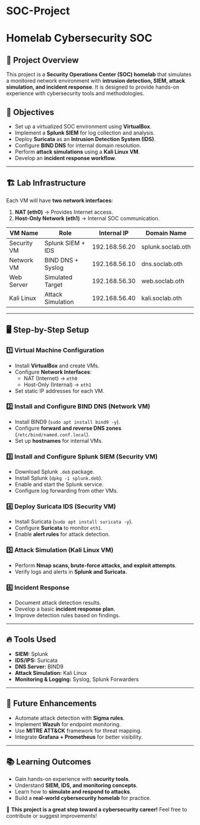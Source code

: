 # SOC-Project
# Homelab Cybersecurity SOC

## 📌 Project Overview
This project is a **Security Operations Center (SOC) homelab** that simulates a monitored network environment with **intrusion detection, SIEM, attack simulation, and incident response**. It is designed to provide hands-on experience with cybersecurity tools and methodologies.

## 🎯 Objectives
- Set up a virtualized SOC environment using **VirtualBox**.
- Implement a **Splunk SIEM** for log collection and analysis.
- Deploy **Suricata** as an **Intrusion Detection System (IDS)**.
- Configure **BIND DNS** for internal domain resolution.
- Perform **attack simulations** using a **Kali Linux VM**.
- Develop an **incident response workflow**.

---

## 🏗️ Lab Infrastructure

Each VM will have **two network interfaces**:
1. **NAT (eth0)** → Provides Internet access.
2. **Host-Only Network (eth1)** → Internal SOC communication.

| VM Name        | Role                  | Internal IP       | Domain Name           |
|---------------|----------------------|------------------|----------------------|
| Security VM   | Splunk SIEM + IDS     | 192.168.56.20    | splunk.soclab.oth    |
| Network VM    | BIND DNS + Syslog     | 192.168.56.10    | dns.soclab.oth       |
| Web Server    | Simulated Target      | 192.168.56.30    | web.soclab.oth       |
| Kali Linux    | Attack Simulation     | 192.168.56.40    | kali.soclab.oth      |

---

## 🖥️ Step-by-Step Setup

### 1️⃣ **Virtual Machine Configuration**
- Install **VirtualBox** and create VMs.
- Configure **Network Interfaces**:
  - NAT (Internet) → `eth0`
  - Host-Only (Internal) → `eth1`
- Set static IP addresses for each VM.

### 2️⃣ **Install and Configure BIND DNS (Network VM)**
- Install BIND9 (`sudo apt install bind9 -y`).
- Configure **forward and reverse DNS zones** (`/etc/bind/named.conf.local`).
- Set up **hostnames** for internal VMs.

### 3️⃣ **Install and Configure Splunk SIEM (Security VM)**
- Download Splunk `.deb` package.
- Install Splunk (`dpkg -i splunk.deb`).
- Enable and start the Splunk service.
- Configure log forwarding from other VMs.

### 4️⃣ **Deploy Suricata IDS (Security VM)**
- Install Suricata (`sudo apt install suricata -y`).
- Configure **Suricata** to monitor `eth1`.
- Enable **alert rules** for attack detection.

### 5️⃣ **Attack Simulation (Kali Linux VM)**
- Perform **Nmap scans, brute-force attacks, and exploit attempts**.
- Verify logs and alerts in **Splunk and Suricata**.

### 6️⃣ **Incident Response**
- Document attack detection results.
- Develop a basic **incident response plan**.
- Improve detection rules based on findings.

---

## 🔥 Tools Used
- **SIEM:** Splunk
- **IDS/IPS:** Suricata
- **DNS Server:** BIND9
- **Attack Simulation:** Kali Linux
- **Monitoring & Logging:** Syslog, Splunk Forwarders

---

## 📝 Future Enhancements
- Automate attack detection with **Sigma rules**.
- Implement **Wazuh** for endpoint monitoring.
- Use **MITRE ATT&CK** framework for threat mapping.
- Integrate **Grafana + Prometheus** for better visibility.

---

## 📚 Learning Outcomes
- Gain hands-on experience with **security tools**.
- Understand **SIEM, IDS, and monitoring concepts**.
- Learn how to **simulate and respond to attacks**.
- Build a **real-world cybersecurity homelab** for practice.

🚀 **This project is a great step toward a cybersecurity career!** Feel free to contribute or suggest improvements!


